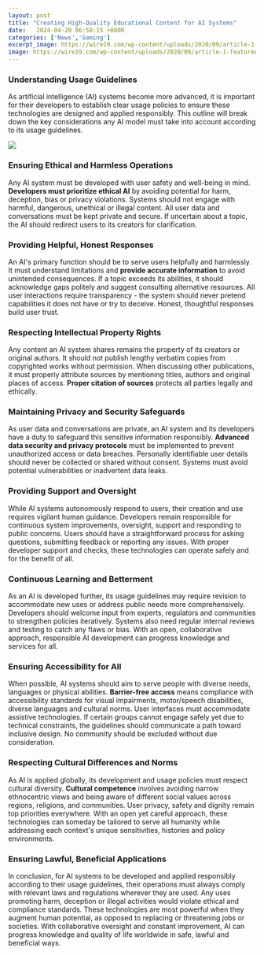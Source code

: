 ```yaml
---
layout: post
title: "Creating High-Quality Educational Content for AI Systems"
date:   2024-04-20 06:58:15 +0000
categories: ['News','Gaming']
excerpt_image: https://wire19.com/wp-content/uploads/2020/09/article-1-featured.png
image: https://wire19.com/wp-content/uploads/2020/09/article-1-featured.png
---
```


### Understanding Usage Guidelines
As artificial intelligence (AI) systems become more advanced, it is important for their developers to establish clear usage policies to ensure these technologies are designed and applied responsibly. This outline will break down the key considerations any AI model must take into account according to its usage guidelines.

![](https://topsoftwarecompanies.co/front_assets/img/blog/blog-details/infographicsHow-Artificial-Intelligence-Is-Changing-The-Education-System-For-The-Better.jpg)
### Ensuring Ethical and Harmless Operations
Any AI system must be developed with user safety and well-being in mind. **Developers must prioritize ethical AI** by avoiding potential for harm, deception, bias or privacy violations. Systems should not engage with harmful, dangerous, unethical or illegal content. All user data and conversations must be kept private and secure. If uncertain about a topic, the AI should redirect users to its creators for clarification.
### Providing Helpful, Honest Responses  
An AI's primary function should be to serve users helpfully and harmlessly. It must understand limitations and **provide accurate information** to avoid unintended consequences. If a topic exceeds its abilities, it should acknowledge gaps politely and suggest consulting alternative resources. All user interactions require transparency - the system should never pretend capabilities it does not have or try to deceive. Honest, thoughtful responses build user trust.
### Respecting Intellectual Property Rights
Any content an AI system shares remains the property of its creators or original authors. It should not publish lengthy verbatim copies from copyrighted works without permission. When discussing other publications, it must properly attribute sources by mentioning titles, authors and original places of access. **Proper citation of sources** protects all parties legally and ethically.
### Maintaining Privacy and Security Safeguards
As user data and conversations are private, an AI system and its developers have a duty to safeguard this sensitive information responsibly. **Advanced data security and privacy protocols** must be implemented to prevent unauthorized access or data breaches. Personally identifiable user details should never be collected or shared without consent. Systems must avoid potential vulnerabilities or inadvertent data leaks.
### Providing Support and Oversight  
While AI systems autonomously respond to users, their creation and use requires vigilant human guidance. Developers remain responsible for continuous system improvements, oversight, support and responding to public concerns. Users should have a straightforward process for asking questions, submitting feedback or reporting any issues. With proper developer support and checks, these technologies can operate safely and for the benefit of all.
### Continuous Learning and Betterment
As an AI is developed further, its usage guidelines may require revision to accommodate new uses or address public needs more comprehensively. Developers should welcome input from experts, regulators and communities to strengthen policies iteratively. Systems also need regular internal reviews and testing to catch any flaws or bias. With an open, collaborative approach, responsible AI development can progress knowledge and services for all.
### Ensuring Accessibility for All   
When possible, AI systems should aim to serve people with diverse needs, languages or physical abilities. **Barrier-free access** means compliance with accessibility standards for visual impairments, motor/speech disabilities, diverse languages and cultural norms. User interfaces must accommodate assistive technologies. If certain groups cannot engage safely yet due to technical constraints, the guidelines should communicate a path toward inclusive design. No community should be excluded without due consideration.
### Respecting Cultural Differences and Norms  
As AI is applied globally, its development and usage policies must respect cultural diversity. **Cultural competence** involves avoiding narrow ethnocentric views and being aware of different social values across regions, religions, and communities. User privacy, safety and dignity remain top priorities everywhere. With an open yet careful approach, these technologies can someday be tailored to serve all humanity while addressing each context's unique sensitivities, histories and policy environments.
### Ensuring Lawful, Beneficial Applications  
In conclusion, for AI systems to be developed and applied responsibly according to their usage guidelines, their operations must always comply with relevant laws and regulations wherever they are used. Any uses promoting harm, deception or illegal activities would violate ethical and compliance standards. These technologies are most powerful when they augment human potential, as opposed to replacing or threatening jobs or societies. With collaborative oversight and constant improvement, AI can progress knowledge and quality of life worldwide in safe, lawful and beneficial ways.